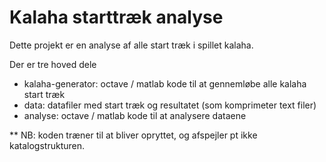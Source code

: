 # Kalaha starttræk analyse

Dette projekt er en analyse af alle start træk i spillet kalaha. 

Der er tre hoved dele

* kalaha-generator: octave / matlab kode til at gennemløbe alle kalaha start træk
* data: datafiler med start træk og resultatet (som komprimeter text filer)
* analyse: octave / matlab kode til at analysere dataene

** NB: koden træner til at bliver opryttet, og afspejler pt ikke katalogstrukturen. 
